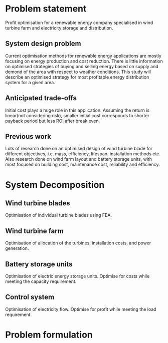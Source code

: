 # Problem statement
Profit optimisation for a renewable energy company specialised in wind turbine farm and electricity storage and distribution.
## System design problem
Current optimisation methods for renewable energy applications are mostly focusing on energy production and cost reduction. There is little information on optimised strategies of buying and selling energy based on supply and demond of the area with respect to weather conditions. This study will describe an optimised strategy for most profitable energy distribution system for a given area. 
## Anticipated trade-offs
Initial cost plays a huge role in this application. Assuming the return is linear(not considering risk), smaller initial cost corresponds to shorter payback period but less ROI after break even. 
## Previous work 
Lots of research done on an optimised design of wind turbine blade for different objectives, i.e. mass, efficiency, lifespan, installation methods etc. Also research done on wind farm layout and battery storage units, with most focused on building cost, maintenance cost, reliability and efficiency. 

# System Decomposition
## Wind turbine blades
Optimisation of individual turbine blades using FEA.
## Wind turbine farm
Optimisation of allocation of the turbines, installation costs, and power generation.
## Battery storage units
Optimisation of electric energy storage units. Optimise for costs while meeting the capacity requirement.
## Control system
Optimisation of electricity flow. Optimise for profit while meeting the load requirement.

# Problem formulation
